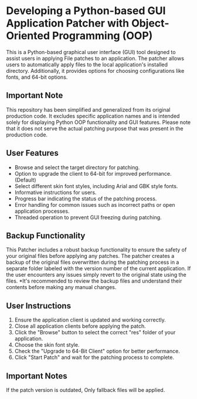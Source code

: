 
# Developing a Python-based GUI Application Patcher with Object-Oriented Programming (OOP)
This is a Python-based graphical user interface (GUI) tool designed to assist users in applying File patches to an application. The patcher allows users to automatically apply files to the local application's installed directory. Additionally, it provides options for choosing configurations like fonts, and 64-bit options.

## Important Note
This repository has been simplified and generalized from its original production code. It excludes specific application names and is intended solely for displaying Python OOP functionality and GUI features. Please note that it does not serve the actual patching purpose that was present in the production code.

## User Features
- Browse and select the target directory for patching.
- Option to upgrade the client to 64-bit for improved performance. (Default)
- Select different skin font styles, including Arial and GBK style fonts.
- Informative instructions for users.
- Progress bar indicating the status of the patching process.
- Error handling for common issues such as incorrect paths or open application processes.
- Threaded operation to prevent GUI freezing during patching.

## Backup Functionality
This Patcher includes a robust backup functionality to ensure the safety of your original files before applying any patches. 
The patcher creates a backup of the original files overwritten during the patching process in a separate folder labeled with the version number of the current application.
If the user encounters any issues simply revert to the original state using the files.
*It's recommended to review the backup files and understand their contents before making any manual changes.

## User Instructions
1. Ensure the application client is updated and working correctly.
2. Close all application clients before applying the patch.
3. Click the "Browse" button to select the correct "res" folder of your application.
4. Choose the skin font style.
5. Check the "Upgrade to 64-Bit Client" option for better performance.
6. Click "Start Patch" and wait for the patching process to complete.

## Important Notes
If the patch version is outdated, Only fallback files will be applied.


